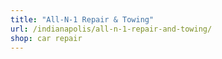 ```yaml
---
title: "All-N-1 Repair & Towing"
url: /indianapolis/all-n-1-repair-and-towing/
shop: car repair
---
```

